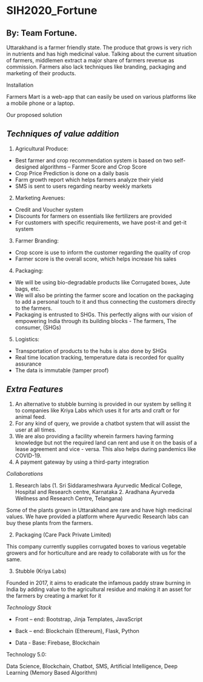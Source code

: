 # SIH2020_Fortune
## By: Team Fortune.
Uttarakhand is a farmer friendly state. The produce that grows is very rich in nutrients and has high medicinal value. Talking about the current situation of farmers, middlemen extract a major share of farmers revenue as commission. Farmers also lack techniques like branding, packaging and marketing of their products.

Installation

Farmers Mart is a web-app that can easily be used on various platforms like a mobile phone or a laptop.

Our proposed solution

## _Techniques of value addition_

1. Agricultural Produce:

- Best farmer and crop recommendation system is based on two self-designed algorithms – Farmer Score and Crop Score
- Crop Price Prediction is done on a daily basis
- Farm growth report which helps farmers analyze their yield
- SMS is sent to users regarding nearby weekly markets

2. Marketing Avenues:
  - Credit and Voucher system
  - Discounts for farmers on essentials like fertilizers are provided
  - For customers with specific requirements, we have post-it and get-it system
3. Farmer Branding:
  - Crop score is use to inform the customer regarding the quality of crop
  - Farmer score is the overall score, which helps increase his sales
4. Packaging:
  - We will be using bio-degradable products like Corrugated boxes, Jute bags, etc.
  - We will also be printing the farmer score and location on the packaging to add a personal touch to it and thus connecting the customers directly to the farmers.
  - Packaging is entrusted to SHGs. This perfectly aligns with our vision of empowering India through its building blocks - The farmers, The consumer, (SHGs)
5. Logistics:
  - Transportation of products to the hubs is also done by SHGs
  - Real time location tracking, temperature data is recorded for quality assurance
  - The data is immutable (tamper proof)

## _Extra Features_

1. An alternative to stubble burning is provided in our system by selling it to companies like Kriya Labs which uses it for arts and craft or for animal feed.
2. For any kind of query, we provide a chatbot system that will assist the user at all times.
3. We are also providing a facility wherein farmers having farming knowledge but not the required land can rent and use it on the basis of a lease agreement and vice - versa. This also helps during pandemics like COVID-19.
4. A payment gateway by using a third-party integration

_Collaborations_

1. Research labs (1. Sri Siddarameshwara Ayurvedic Medical College, Hospital and Research centre, Karnataka 2. Aradhana Ayurveda Wellness and Research Centre, Telangana)

Some of the plants grown in Uttarakhand are rare and have high medicinal values. We have provided a platform where Ayurvedic Research labs can buy these plants from the farmers.

2. Packaging (Care Pack Private Limited)

This company currently supplies corrugated boxes to various vegetable growers and for horticulture and are ready to collaborate with us for the same.

3. Stubble (Kriya Labs)

Founded in 2017, it aims to eradicate the infamous paddy straw burning in India by adding value to the agricultural residue and making it an asset for the farmers by creating a market for it

_Technology Stack_

* Front – end: Bootstrap, Jinja Templates, JavaScript

* Back – end: Blockchain (Ethereum), Flask, Python

* Data - Base: Firebase, Blockchain

Technology 5.0:

Data Science, Blockchain, Chatbot, SMS, Artificial Intelligence, Deep Learning (Memory Based Algorithm)